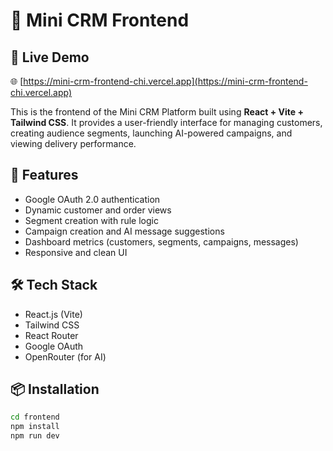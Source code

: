 # 📱 Mini CRM Frontend

## 🔗 Live Demo

🌐 [https://mini-crm-frontend-chi.vercel.app](https://mini-crm-frontend-chi.vercel.app)

This is the frontend of the Mini CRM Platform built using **React + Vite + Tailwind CSS**. It provides a user-friendly interface for managing customers, creating audience segments, launching AI-powered campaigns, and viewing delivery performance.

## 🚀 Features

- Google OAuth 2.0 authentication
- Dynamic customer and order views
- Segment creation with rule logic
- Campaign creation and AI message suggestions
- Dashboard metrics (customers, segments, campaigns, messages)
- Responsive and clean UI

## 🛠 Tech Stack

- React.js (Vite)
- Tailwind CSS
- React Router
- Google OAuth
- OpenRouter (for AI)

## 📦 Installation

```bash
cd frontend
npm install
npm run dev
